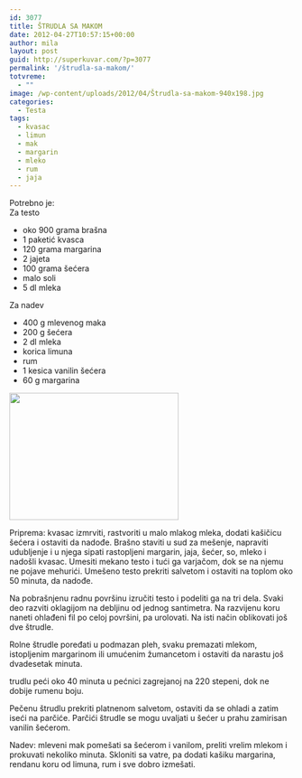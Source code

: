 ```yaml
---
id: 3077
title: ŠTRUDLA SA MAKOM
date: 2012-04-27T10:57:15+00:00
author: mila
layout: post
guid: http://superkuvar.com/?p=3077
permalink: '/štrudla-sa-makom/'
totvreme:
  - ""
image: /wp-content/uploads/2012/04/Štrudla-sa-makom-940x198.jpg
categories:
  - Testa
tags:
  - kvasac
  - limun
  - mak
  - margarin
  - mleko
  - rum
  - jaja
---
```

Potrebno je:  
Za testo

  * oko 900 grama brašna
  * 1 paketić kvasca
  * 120 grama margarina
  * 2 jajeta
  * 100 grama šećera
  * malo soli
  * 5 dl mleka

Za nadev

  * 400 g mlevenog maka
  * 200 g šećera
  * 2 dl mleka
  * korica limuna
  * rum
  * 1 kesica vanilin šećera
  * 60 g margarina

<img class="alignnone size-medium wp-image-3078" title="Štrudla sa makom" src="/wp-content/uploads/2012/04/%C5%A0trudla-sa-makom-300x225.jpg" alt="" width="300" height="225" /> 

Priprema: kvasac izmrviti, rastvoriti u malo mlakog mleka, dodati kašičicu šećera i ostaviti da nadođe. Brašno staviti u sud za mešenje, napraviti udubljenje i u njega sipati rastopljeni margarin, jaja, šećer, so, mleko i nadošli kvasac. Umesiti mekano testo i tući ga varjačom, dok se na njemu ne pojave mehurići. Umešeno testo prekriti salvetom i ostaviti na toplom oko 50 minuta, da nadođe.

Na pobrašnjenu radnu površinu izručiti testo i podeliti ga na tri dela. Svaki deo razviti oklagijom na debljinu od jednog santimetra. Na razvijenu koru naneti ohlađeni fil po celoj površini, pa urolovati. Na isti način oblikovati još dve štrudle.

Rolne štrudle poređati u podmazan pleh, svaku premazati mlekom, istopljenim margarinom ili umućenim žumancetom i ostaviti da narastu još dvadesetak minuta.

 trudlu peći oko 40 minuta u pećnici zagrejanoj na 220 stepeni, dok ne dobije rumenu boju.

Pečenu štrudlu prekriti platnenom salvetom, ostaviti da se ohladi a zatim iseći na parčiće. Parčići štrudle se mogu uvaljati u šećer u prahu zamirisan vanilin šećerom.

Nadev: mleveni mak pomešati sa šećerom i vanilom, preliti vrelim mlekom i prokuvati nekoliko minuta. Skloniti sa vatre, pa dodati kašiku margarina, rendanu koru od limuna, rum i sve dobro izmešati.